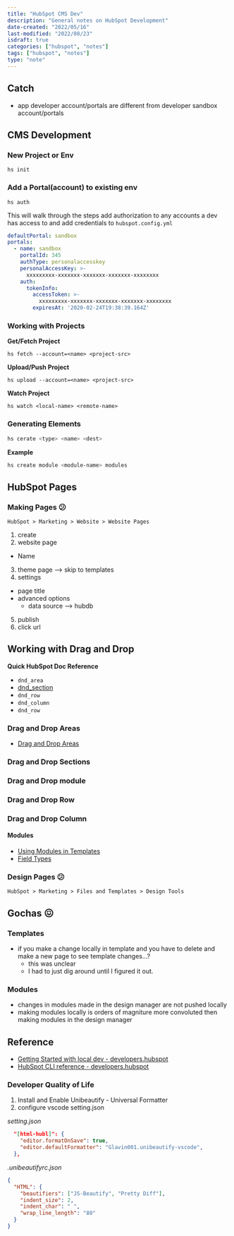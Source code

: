 ```yaml
---
title: "HubSpot CMS Dev"
description: "General notes on HubSpot Development"
date-created: "2022/05/16"
last-modified: "2022/08/23"
isdraft: true
categories: ["hubspot", "notes"]
tags: ["hubspot", "notes"]
type: "note"
---
```


## Catch

- app developer account/portals are different from developer sandbox account/portals

## CMS Development

### New Project or Env

```shell
hs init
```

### Add a Portal(account) to existing env

```shell
hs auth
```

This will walk through the steps add authorization to any accounts a dev has access to and add credentials to `hubspot.config.yml`

```yml
defaultPortal: sandbox
portals:
  - name: sandbox
  	portalId: 345
    authType: personalaccesskey
    personalAccessKey: >-
      xxxxxxxxx-xxxxxxx-xxxxxxx-xxxxxxx-xxxxxxxx
    auth:
      tokenInfo:
        accessToken: >-
          xxxxxxxxx-xxxxxxx-xxxxxxx-xxxxxxx-xxxxxxxx
        expiresAt: '2020-02-24T19:38:39.164Z'
```

### Working with Projects

**Get/Fetch Project**

```shell
hs fetch --account=<name> <project-src>
```

**Upload/Push Project**

```shell
hs upload --account=<name> <project-src>
```

**Watch Project**

```shell
hs watch <local-name> <remote-name>
```

### Generating Elements

```sh
hs cerate <type> <name> <dest>
```

**Example**

```sh
hs create module <module-name> modules
```

## HubSpot Pages

### Making Pages 😕

`HubSpot > Marketing > Website > Website Pages`

1. create
2. website page

- Name

3. theme page --> skip to templates
4. settings

- page title
- advanced options
  - data source --> hubdb

5. publish
6. click url

## Working with Drag and Drop

**Quick HubSpot Doc Reference**

- `dnd_area`
- [dnd_section](https://developers.hubspot.com/docs/cms/hubl/tags/dnd-areas#dnd-section)
- `dnd_row`
- `dnd_column`
- `dnd_row`

### Drag and Drop Areas

- [Drag and Drop Areas](https://developers.hubspot.com/docs/cms/hubl/tags/dnd-areas)

### Drag and Drop Sections

### Drag and Drop module

### Drag and Drop Row

### Drag and Drop Column

#### Modules

- [Using Modules in Templates](https://developers.hubspot.com/en/docs/cms/building-blocks/modules/using-modules-in-templates)
- [Field Types](https://developers.hubspot.com/docs/cms/building-blocks/module-theme-fields)

### Design Pages 😕

`HubSpot > Marketing > Files and Templates > Design Tools`

## Gochas 😖

### Templates

- if you make a change locally in template and you have to delete and make a new page to see template changes...?
  - this was unclear
  - I had to just dig around until I figured it out.

### Modules

- changes in modules made in the design manager are not pushed locally
- making modules locally is orders of magniture more convoluted then making modules in the design manager

## Reference

- [Getting Started with local dev - developers.hubspot](https://developers.hubspot.com/docs/cms/guides/getting-started-with-local-development)
- [HubSpot CLI reference - developers.hubspot](https://developers.hubspot.com/docs/cms/developer-reference/local-development-cli)

### Developer Quality of Life

1. Install and Enable Unibeautify - Universal Formatter
2. configure vscode setting.json

_setting.json_

```json
  "[html-hubl]": {
    "editor.formatOnSave": true,
    "editor.defaultFormatter": "Glavin001.unibeautify-vscode",
  },
```

_.unibeautifyrc.json_

```json
{
  "HTML": {
    "beautifiers": ["JS-Beautify", "Pretty Diff"],
    "indent_size": 2,
    "indent_char": " ",
    "wrap_line_length": "80"
  }
}
```
